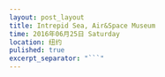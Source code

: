 ```yaml
---
layout: post_layout
title: Intrepid Sea, Air&Space Museum
time: 2016年06月25日 Saturday
location: 纽约
pulished: true
excerpt_separator: "```"
---
```


